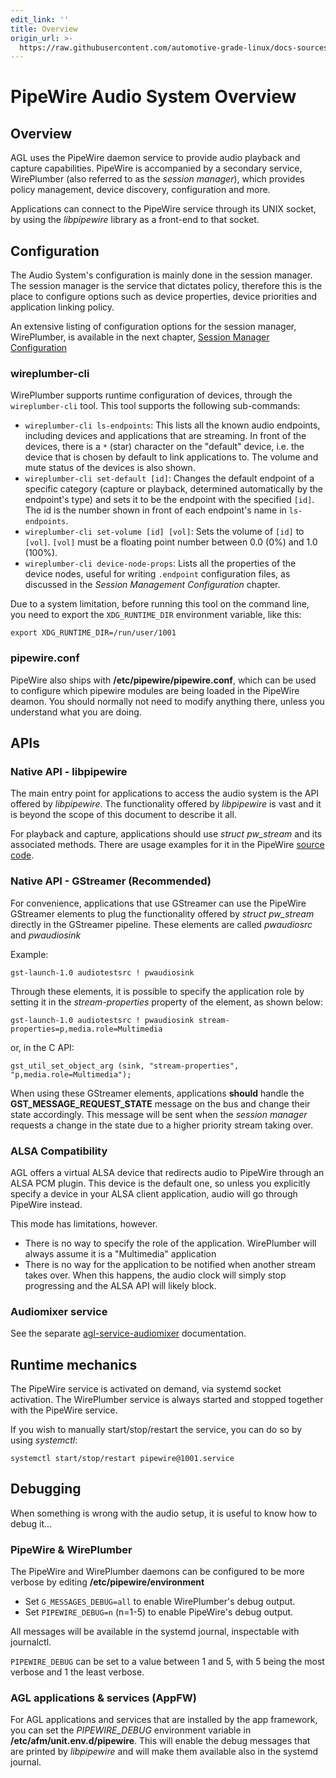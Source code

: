 ```yaml
---
edit_link: ''
title: Overview
origin_url: >-
  https://raw.githubusercontent.com/automotive-grade-linux/docs-sources/halibut/docs/audio/pipewire.md
---
```


<!-- WARNING: This file is generated by fetch_docs.js using /home/boron/Documents/AGL/docs-webtemplate/site/_data/tocs/apis_services/halibut/audio-developer-guides-audio-book.yml -->

# PipeWire Audio System Overview

## Overview

AGL uses the PipeWire daemon service to provide audio playback and capture
capabilities. PipeWire is accompanied by a secondary service, WirePlumber
(also referred to as the *session manager*), which provides policy management,
device discovery, configuration and more.

Applications can connect to the PipeWire service through its UNIX socket, by
using the *libpipewire* library as a front-end to that socket.

## Configuration

The Audio System's configuration is mainly done in the session manager.
The session manager is the service that dictates policy, therefore this is
the place to configure options such as device properties, device priorities
and application linking policy.

An extensive listing of configuration options for the session manager,
WirePlumber, is available in the next chapter,
[Session Manager Configuration](./wireplumber_configuration.md)

### wireplumber-cli

WirePlumber supports runtime configuration of devices, through the
`wireplumber-cli` tool. This tool supports the following sub-commands:

* `wireplumber-cli ls-endpoints`:
   This lists all the known audio endpoints, including devices and applications
   that are streaming. In front of the devices, there is a `*` (star) character
   on the "default" device, i.e. the device that is chosen by default to link
   applications to. The volume and mute status of the devices is also shown.
* `wireplumber-cli set-default [id]`:
   Changes the default endpoint of a specific category (capture or playback,
   determined automatically by the endpoint's type)
   and sets it to be the endpoint with the specified `[id]`. The id is the
   number shown in front of each endpoint's name in `ls-endpoints`.
* `wireplumber-cli set-volume [id] [vol]`:
   Sets the volume of `[id]` to `[vol]`. `[vol]` must be a floating point
   number between 0.0 (0%) and 1.0 (100%).
* `wireplumber-cli device-node-props`:
   Lists all the properties of the device nodes, useful for writing `.endpoint`
   configuration files, as discussed in the _Session Management Configuration_
   chapter.

Due to a system limitation, before running this tool on the command line,
you need to export the `XDG_RUNTIME_DIR` environment variable, like this:

```
export XDG_RUNTIME_DIR=/run/user/1001
```

### pipewire.conf

PipeWire also ships with **/etc/pipewire/pipewire.conf**, which can be used to
configure which pipewire modules are being loaded in the PipeWire deamon. You
should normally not need to modify anything there, unless you understand what
you are doing.

## APIs

### Native API - libpipewire

The main entry point for applications to access the audio system is the API
offered by *libpipewire*. The functionality offered by *libpipewire* is vast
and it is beyond the scope of this document to describe it all.

For playback and capture, applications should use *struct pw_stream* and its
associated methods. There are usage examples for it in the PipeWire
[source code](https://gitlab.freedesktop.org/pipewire/pipewire).

### Native API - GStreamer (Recommended)

For convenience, applications that use GStreamer can use the PipeWire GStreamer
elements to plug the functionality offered by *struct pw_stream* directly in
the GStreamer pipeline. These elements are called *pwaudiosrc* and *pwaudiosink*

Example:
```
gst-launch-1.0 audiotestsrc ! pwaudiosink
```

Through these elements, it is possible to specify the application role by setting
it in the *stream-properties* property of the element, as shown below:

```
gst-launch-1.0 audiotestsrc ! pwaudiosink stream-properties=p,media.role=Multimedia
```

or, in the C API:

```
gst_util_set_object_arg (sink, "stream-properties", "p,media.role=Multimedia");
```

When using these GStreamer elements, applications **should** handle the
**GST_MESSAGE_REQUEST_STATE** message on the bus and change their state accordingly.
This message will be sent when the *session manager* requests a change in the state
due to a higher priority stream taking over.

### ALSA Compatibility

AGL offers a virtual ALSA device that redirects audio to PipeWire
through an ALSA PCM plugin. This device is the default one, so unless you
explicitly specify a device in your ALSA client application, audio will go
through PipeWire instead.

This mode has limitations, however.
* There is no way to specify the role of the application. WirePlumber will
always assume it is a "Multimedia" application
* There is no way for the application to be notified when another stream
takes over. When this happens, the audio clock will simply stop progressing and
the ALSA API will likely block.

### Audiomixer service

See the separate
[agl-service-audiomixer](https://git.automotivelinux.org/apps/agl-service-audiomixer/about/)
documentation.

## Runtime mechanics

The PipeWire service is activated on demand, via systemd socket activation.
The WirePlumber service is always started and stopped together with the PipeWire
service.

If you wish to manually start/stop/restart the service, you can do so by using
*systemctl*:
```
systemctl start/stop/restart pipewire@1001.service
```

## Debugging

When something is wrong with the audio setup, it is useful to know how to debug
it...

### PipeWire & WirePlumber

The PipeWire and WirePlumber daemons can be configured to be more verbose
by editing **/etc/pipewire/environment**

* Set `G_MESSAGES_DEBUG=all` to enable WirePlumber's debug output.
* Set `PIPEWIRE_DEBUG=n` (n=1-5) to enable PipeWire's debug output.

All messages will be available in the systemd journal, inspectable with
journalctl.

`PIPEWIRE_DEBUG` can be set to a value between 1 and 5, with 5 being the
most verbose and 1 the least verbose.

### AGL applications & services (AppFW)

For AGL applications and services that are installed by the app framework,
you can set the *PIPEWIRE_DEBUG* environment variable in **/etc/afm/unit.env.d/pipewire**.
This will enable the debug messages that are printed by *libpipewire* and will
make them available also in the systemd journal.

